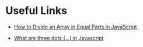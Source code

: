 # Useful Links



- [How to Divide an Array in Equal Parts in JavaScript](https://codingnconcepts.com/javascript/how-to-divide-array-in-equal-parts-in-javascript/)

- [What are three dots (…) in Javascript]( https://codeburst.io/what-are-three-dots-in-javascript-6f09476b03e1 )
